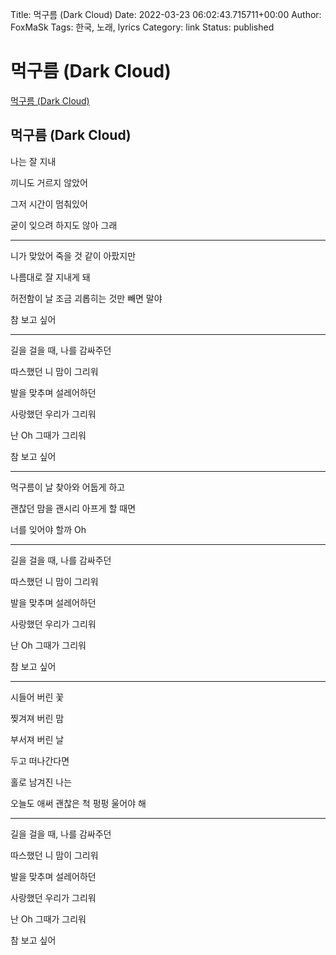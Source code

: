 Title: 먹구름 (Dark Cloud)
Date: 2022-03-23 06:02:43.715711+00:00
Author: FoxMaSk 
Tags: 한국, 노래, lyrics
Category: link
Status: published



# 먹구름 (Dark Cloud)

[먹구름 (Dark Cloud)](https://lyricstranslate.com/en/younha-dark-cloud-lyrics.html)

## 먹구름 (Dark Cloud)

나는 잘 지내

끼니도 거르지 않았어

그저 시간이 멈춰있어

굳이 잊으려 하지도 않아 그래

--- 

니가 맞았어 죽을 것 같이 아팠지만

나름대로 잘 지내게 돼

허전함이 날 조금 괴롭히는 것만 빼면 말야

참 보고 싶어

--- 
 
길을 걸을 때, 나를 감싸주던

따스했던 니 맘이 그리워

발을 맞추며 설레어하던

사랑했던 우리가 그리워

난 Oh 그때가 그리워

참 보고 싶어

--- 
 
먹구름이 날 찾아와 어둡게 하고

괜찮던 맘을 괜시리 아프게 할 때면

너를 잊어야 할까 Oh

--- 
 
길을 걸을 때, 나를 감싸주던

따스했던 니 맘이 그리워

발을 맞추며 설레어하던

사랑했던 우리가 그리워

난 Oh 그때가 그리워

참 보고 싶어

--- 
 
시들어 버린 꽃

찢겨져 버린 맘

부서져 버린 날

두고 떠나간다면

홀로 남겨진 나는

오늘도 애써 괜찮은 척 펑펑 울어야 해
 
--- 

길을 걸을 때, 나를 감싸주던

따스했던 니 맘이 그리워

발을 맞추며 설레어하던

사랑했던 우리가 그리워

난 Oh 그때가 그리워

참 보고 싶어
